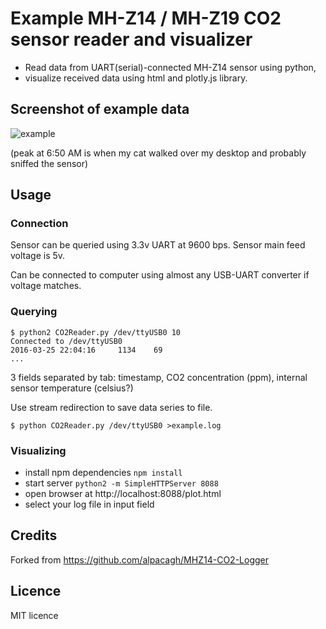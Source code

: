 # Example MH-Z14 / MH-Z19 CO2 sensor reader and visualizer

* Read data from UART(serial)-connected MH-Z14 sensor using python,
* visualize received data using html and plotly.js library.

## Screenshot of example data
![example](https://cloud.githubusercontent.com/assets/670789/14087148/39050c52-f531-11e5-91cd-ddc8fef7f94a.png)

(peak at 6:50 AM is when my cat walked over my desktop and probably sniffed the sensor)

## Usage

### Connection

Sensor can be queried using 3.3v UART at 9600 bps. Sensor main feed voltage is 5v.

Can be connected to computer using almost any USB-UART converter if voltage matches.

### Querying

```
$ python2 CO2Reader.py /dev/ttyUSB0 10
Connected to /dev/ttyUSB0
2016-03-25 22:04:16     1134    69
...
```
3 fields separated by tab: timestamp, CO2 concentration (ppm), internal sensor temperature (celsius?)
 
Use stream redirection to save data series to file.

`$ python CO2Reader.py /dev/ttyUSB0 >example.log`

### Visualizing

* install npm dependencies `npm install`
* start server `python2 -m SimpleHTTPServer 8088`
* open browser at http://localhost:8088/plot.html
* select your log file in input field


## Credits

Forked from https://github.com/alpacagh/MHZ14-CO2-Logger

## Licence

MIT licence
